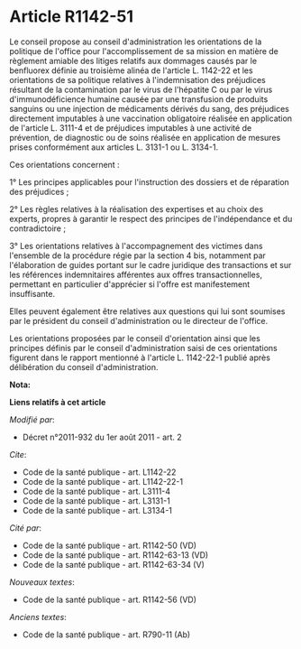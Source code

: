 # Article R1142-51

Le conseil propose au conseil d'administration les orientations de la politique de l'office pour l'accomplissement de sa
mission en matière de règlement amiable des litiges relatifs aux dommages causés par le benfluorex définie au troisième
alinéa de l'article L. 1142-22 et les orientations de sa politique relatives à l'indemnisation des préjudices résultant de la
contamination par le virus de l'hépatite C ou par le virus d'immunodéficience humaine causée par une transfusion de produits
sanguins ou une injection de médicaments dérivés du sang, des préjudices directement imputables à une vaccination obligatoire
réalisée en application de l'article L. 3111-4 et de préjudices imputables à une activité de prévention, de diagnostic ou de
soins réalisée en application de mesures prises conformément aux articles L. 3131-1 ou L. 3134-1. 

Ces orientations concernent : 

1° Les principes applicables pour l'instruction des dossiers et de réparation des préjudices ; 

2° Les règles relatives à la réalisation des expertises et au choix des experts, propres à garantir le respect des principes
de l'indépendance et du contradictoire ; 

3° Les orientations relatives à l'accompagnement des victimes dans l'ensemble de la procédure régie par la section 4 bis,
notamment par l'élaboration de guides portant sur le cadre juridique des transactions et sur les références indemnitaires
afférentes aux offres transactionnelles, permettant en particulier d'apprécier si l'offre est manifestement insuffisante. 

Elles peuvent également être relatives aux questions qui lui sont soumises par le président du conseil d'administration ou le
directeur de l'office. 

Les orientations proposées par le conseil d'orientation ainsi que les principes définis par le conseil d'administration saisi
de ces orientations figurent dans le rapport mentionné à l'article L. 1142-22-1 publié après délibération du conseil
d'administration.

**Nota:**



**Liens relatifs à cet article**

_Modifié par_:

  - Décret n°2011-932 du 1er août 2011 - art. 2

_Cite_:

  - Code de la santé publique - art. L1142-22
  - Code de la santé publique - art. L1142-22-1
  - Code de la santé publique - art. L3111-4
  - Code de la santé publique - art. L3131-1
  - Code de la santé publique - art. L3134-1

_Cité par_:

  - Code de la santé publique - art. R1142-50 (VD)
  - Code de la santé publique - art. R1142-63-13 (VD)
  - Code de la santé publique - art. R1142-63-34 (V)

_Nouveaux textes_:

  - Code de la santé publique - art. R1142-56 (VD)

_Anciens textes_:

  - Code de la santé publique - art. R790-11 (Ab)
